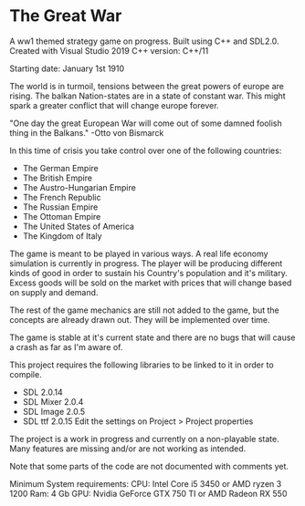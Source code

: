 # The Great War
A ww1 themed strategy game on progress. Built using C++ and SDL2.0.
Created with Visual Studio 2019
C++ version: C++/11

Starting date: January 1st 1910

The world is in turmoil, tensions between the great powers of europe are rising.
The balkan Nation-states are in a state of constant war.
This might spark a greater conflict that will change europe forever.

"One day the great European War will come out of some damned foolish thing in the Balkans."
-Otto von Bismarck

In this time of crisis you take control over one of the following countries:
- The German Empire
- The British Empire
- The Austro-Hungarian Empire
- The French Republic
- The Russian Empire
- The Ottoman Empire
- The United States of America
- The Kingdom of Italy

The game is meant to be played in various ways.
A real life economy simulation is currently in progress.
The player will be producing different kinds of good
in order to sustain his Country's population and it's military.
Excess goods will be sold on the market with prices that will change
based on supply and demand.

The rest of the game mechanics are still not added to the game, but
the concepts are already drawn out. They will be implemented over time.

The game is stable at it's current state and there are 
no bugs that will cause a crash as far as I'm aware of.

This project requires the following libraries to be linked to it in order to compile.
- SDL 2.0.14
- SDL Mixer 2.0.4
- SDL Image 2.0.5
- SDL ttf 2.0.15
Edit the settings on Project > Project properties

The project is a work in progress and currently on a non-playable state.
Many features are missing and/or are not working as intended.

Note that some parts of the code are not documented with comments yet.

Minimum System requirements:
CPU: Intel Core i5 3450 or AMD ryzen 3 1200
Ram: 4 Gb
GPU: Nvidia GeForce GTX 750 TI or AMD Radeon RX 550

